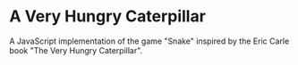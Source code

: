 A Very Hungry Caterpillar
=====

A JavaScript implementation of the game "Snake" inspired by the Eric Carle book "The Very Hungry Caterpillar". 

